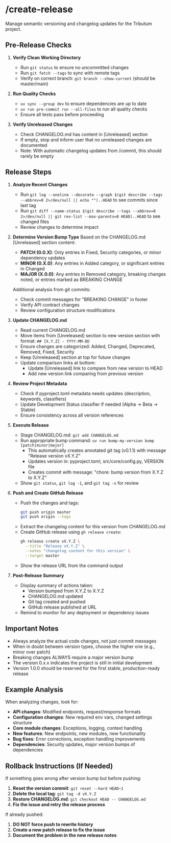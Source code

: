 # /create-release

Manage semantic versioning and changelog updates for the Tributum project.

## Pre-Release Checks

1. **Verify Clean Working Directory**
   - Run `git status` to ensure no uncommitted changes
   - Run `git fetch --tags` to sync with remote tags
   - Verify on correct branch: `git branch --show-current` (should be master/main)

2. **Run Quality Checks**
   - `uv sync --group dev` to ensure dependencies are up to date
   - `uv run pre-commit run --all-files` to run all quality checks
   - Ensure all tests pass before proceeding

3. **Verify Unreleased Changes**
   - Check CHANGELOG.md has content in [Unreleased] section
   - If empty, stop and inform user that no unreleased changes are documented
   - Note: With automatic changelog updates from /commit, this should rarely be empty

## Release Steps

1. **Analyze Recent Changes**
   - Run `git log --oneline --decorate --graph $(git describe --tags --abbrev=0 2>/dev/null || echo "")..HEAD` to see commits since last tag
   - Run `git diff --name-status $(git describe --tags --abbrev=0 2>/dev/null || git rev-list --max-parents=0 HEAD)..HEAD` to see changed files
   - Review changes to determine impact

2. **Determine Version Bump Type**
   Based on the CHANGELOG.md [Unreleased] section content:
   - **PATCH (0.0.X)**: Only entries in Fixed, Security categories, or minor dependency updates
   - **MINOR (0.X.0)**: Any entries in Added category, or significant entries in Changed
   - **MAJOR (X.0.0)**: Any entries in Removed category, breaking changes noted, or entries marked as BREAKING CHANGE

   Additional analysis from git commits:
   - Check commit messages for "BREAKING CHANGE" in footer
   - Verify API contract changes
   - Review configuration structure modifications

3. **Update CHANGELOG.md**
   - Read current CHANGELOG.md
   - Move items from [Unreleased] section to new version section with format: `## [X.Y.Z] - YYYY-MM-DD`
   - Ensure changes are categorized: Added, Changed, Deprecated, Removed, Fixed, Security
   - Keep [Unreleased] section at top for future changes
   - Update comparison links at bottom:
     - Update [Unreleased] link to compare from new version to HEAD
     - Add new version link comparing from previous version

4. **Review Project Metadata**
   - Check if pyproject.toml metadata needs updates (description, keywords, classifiers)
   - Update Development Status classifier if needed (Alpha → Beta → Stable)
   - Ensure consistency across all version references

5. **Execute Release**
   - Stage CHANGELOG.md: `git add CHANGELOG.md`
   - Run appropriate bump command: `uv run bump-my-version bump [patch|minor|major]`
     - This automatically creates annotated git tag (v0.1.1) with message "Release version vX.Y.Z"
     - Updates version in: pyproject.toml, src/core/config.py, VERSION file
     - Creates commit with message: "chore: bump version from X.Y.Z to X.Y.Z"
   - Show `git status`, `git log -1`, and `git tag -n` for review

6. **Push and Create GitHub Release**
   - Push the changes and tags:
     ```bash
     git push origin master
     git push origin --tags
     ```
   - Extract the changelog content for this version from CHANGELOG.md
   - Create GitHub release using `gh release create`:
     ```bash
     gh release create vX.Y.Z \
       --title "Release vX.Y.Z" \
       --notes "changelog content for this version" \
       --target master
     ```
   - Show the release URL from the command output

7. **Post-Release Summary**
   - Display summary of actions taken:
     - Version bumped from X.Y.Z to X.Y.Z
     - CHANGELOG.md updated
     - Git tag created and pushed
     - GitHub release published at URL
   - Remind to monitor for any deployment or dependency issues

## Important Notes

- Always analyze the actual code changes, not just commit messages
- When in doubt between version types, choose the higher one (e.g., minor over patch)
- Breaking changes ALWAYS require a major version bump
- The version 0.x.x indicates the project is still in initial development
- Version 1.0.0 should be reserved for the first stable, production-ready release

## Example Analysis

When analyzing changes, look for:
- **API changes**: Modified endpoints, request/response formats
- **Configuration changes**: New required env vars, changed settings structure
- **Core module changes**: Exceptions, logging, context handling
- **New features**: New endpoints, new modules, new functionality
- **Bug fixes**: Error corrections, exception handling improvements
- **Dependencies**: Security updates, major version bumps of dependencies

## Rollback Instructions (If Needed)

If something goes wrong after version bump but before pushing:
1. **Reset the version commit**: `git reset --hard HEAD~1`
2. **Delete the local tag**: `git tag -d vX.Y.Z`
3. **Restore CHANGELOG.md**: `git checkout HEAD -- CHANGELOG.md`
4. **Fix the issue and retry the release process**

If already pushed:
1. **DO NOT force push to rewrite history**
2. **Create a new patch release to fix the issue**
3. **Document the problem in the new release notes**

